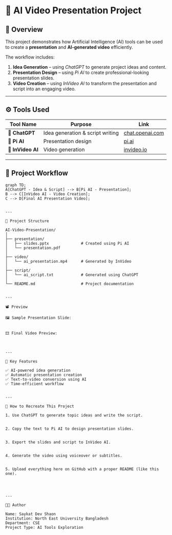

# 🎥 AI Video Presentation Project  

## 🧠 Overview  
This project demonstrates how Artificial Intelligence (AI) tools can be used to create a **presentation** and **AI-generated video** efficiently.  

The workflow includes:  
1. **Idea Generation** – using *ChatGPT* to generate project ideas and content.  
2. **Presentation Design** – using *Pi AI* to create professional-looking presentation slides.  
3. **Video Creation** – using *InVideo AI* to transform the presentation and script into an engaging video.  

---

## ⚙️ Tools Used

| Tool Name  | Purpose | Link |
|-------------|----------|------|
| 💬 **ChatGPT** | Idea generation & script writing | [chat.openai.com](https://chat.openai.com) |
| 🎨 **Pi AI** | Presentation design | [pi.ai](https://pi.ai) |
| 🎥 **InVideo AI** | Video generation | [invideo.io](https://invideo.io) |

---

## 🧩 Project Workflow  

```mermaid
graph TD;
A[ChatGPT - Idea & Script] --> B[Pi AI - Presentation];
B --> C[InVideo AI - Video Creation];
C --> D[Final AI Presentation Video];


---

📂 Project Structure

AI-Video-Presentation/
│
├── presentation/               
│   ├── slides.pptx              # Created using Pi AI
│   └── presentation.pdf
│
├── video/
│   └── ai_presentation.mp4      # Generated by InVideo
│
├── script/
│   └── ai_script.txt            # Generated using ChatGPT
│
└── README.md                    # Project documentation


---

📽️ Preview

🖼️ Sample Presentation Slide:


🎞️ Final Video Preview:



---

📢 Key Features

✅ AI-powered idea generation
✅ Automatic presentation creation
✅ Text-to-video conversion using AI
✅ Time-efficient workflow


---

🚀 How to Recreate This Project

1. Use ChatGPT to generate topic ideas and write the script.


2. Copy the text to Pi AI to design presentation slides.


3. Export the slides and script to InVideo AI.


4. Generate the video using voiceover or subtitles.


5. Upload everything here on GitHub with a proper README (like this one).




---

👨‍💻 Author

Name: Saykat Dev Shaon
Institution: North East University Bangladesh
Department: CSE
Project Type: AI Tools Exploration
